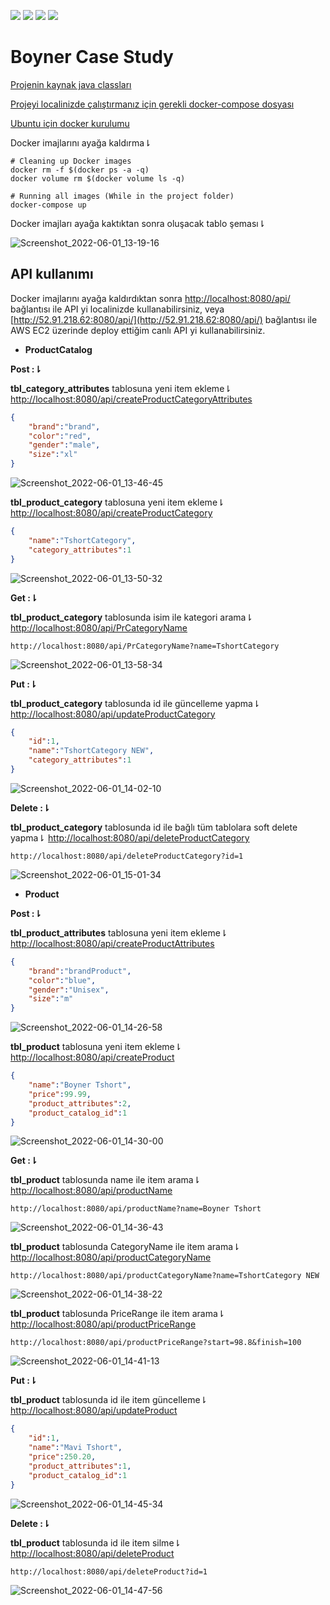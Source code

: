 ﻿
![](https://img.shields.io/badge/Java-ED8B00?style=for-the-badge&logo=java&logoColor=white) ![](https://img.shields.io/badge/Spring-6DB33F?style=for-the-badge&logo=spring&logoColor=white) ![](https://img.shields.io/badge/Microsoft%20SQL%20Server-CC2927?style=for-the-badge&logo=microsoft%20sql%20server&logoColor=white) ![](https://img.shields.io/badge/Docker-2CA5E0?style=for-the-badge&logo=docker&logoColor=white`)

# Boyner Case Study

[Projenin kaynak java classları](/src/main/java/com/Boyner/BoynerCase/)

[Projeyi localinizde çalıştırmanız için gerekli docker-compose dosyası](/docker-compose.yml)

[Ubuntu için docker kurulumu](https://docs.docker.com/engine/install/ubuntu/)

Docker imajlarını ayağa kaldırma⇂
```terminal
# Cleaning up Docker images
docker rm -f $(docker ps -a -q)
docker volume rm $(docker volume ls -q)

# Running all images (While in the project folder)
docker-compose up
```
Docker imajları ayağa kaktıktan sonra oluşacak tablo şeması⇂

![Screenshot_2022-06-01_13-19-16](https://user-images.githubusercontent.com/54184905/171382747-2d9e3f51-c3c4-47e3-9572-6379907c2b88.png)

## API kullanımı

Docker imajlarını ayağa kaldırdıktan sonra [http://localhost:8080/api/](http://localhost:8080/api/) bağlantısı ile API yi localinizde kullanabilirsiniz, veya [http://52.91.218.62:8080/api/](http://52.91.218.62:8080/api/) bağlantısı ile AWS EC2 üzerinde deploy ettiğim canlı API yi kullanabilirsiniz.

* **ProductCatalog**

**Post :⇂**

**tbl_category_attributes** tablosuna yeni item ekleme⇂
[http://localhost:8080/api/createProductCategoryAttributes](http://localhost:8080/api/createProductCategoryAttributes)
```json
{
    "brand":"brand",
    "color":"red",
    "gender":"male",
    "size":"xl"
}
```
![Screenshot_2022-06-01_13-46-45](https://user-images.githubusercontent.com/54184905/171387417-f2436d81-3768-4abb-a6c7-b43ec64c3053.png)

**tbl_product_category** tablosuna yeni item ekleme⇂
[http://localhost:8080/api/createProductCategory](http://localhost:8080/api/createProductCategory)
```json
{
    "name":"TshortCategory",
    "category_attributes":1
}
```
![Screenshot_2022-06-01_13-50-32](https://user-images.githubusercontent.com/54184905/171388161-7250fb51-efa1-416b-94f2-61599f3bf20e.png)

**Get :⇂**

**tbl_product_category** tablosunda isim ile kategori arama⇂
[http://localhost:8080/api/PrCategoryName](http://localhost:8080/api/PrCategoryName)
```
http://localhost:8080/api/PrCategoryName?name=TshortCategory
```
![Screenshot_2022-06-01_13-58-34](https://user-images.githubusercontent.com/54184905/171389367-072b4afa-18a6-4a8e-ae1f-0eea514a51c8.png)

**Put :⇂**

**tbl_product_category** tablosunda id ile güncelleme yapma⇂
[http://localhost:8080/api/updateProductCategory](http://localhost:8080/api/updateProductCategory)
```json
{
    "id":1,
    "name":"TshortCategory NEW",
    "category_attributes":1
}
```
![Screenshot_2022-06-01_14-02-10](https://user-images.githubusercontent.com/54184905/171390185-b07d78f7-f072-4309-9ee6-d10f0bcfeec8.png)

**Delete :⇂**

**tbl_product_category** tablosunda id ile bağlı tüm tablolara soft delete yapma⇂
[http://localhost:8080/api/deleteProductCategory](http://localhost:8080/api/deleteProductCategory)
```
http://localhost:8080/api/deleteProductCategory?id=1
```
![Screenshot_2022-06-01_15-01-34](https://user-images.githubusercontent.com/54184905/171399798-e4a78f55-4182-4a22-8cd2-961db4612cec.png)

* **Product**

**Post :⇂**

**tbl_product_attributes** tablosuna yeni item ekleme⇂
[http://localhost:8080/api/createProductAttributes](http://localhost:8080/api/createProductAttributes)
```json
{
    "brand":"brandProduct",
    "color":"blue",
    "gender":"Unisex",
    "size":"m"
}
```
![Screenshot_2022-06-01_14-26-58](https://user-images.githubusercontent.com/54184905/171393992-ef456253-0151-4c25-b7e6-1e7ed1239337.png)

**tbl_product** tablosuna yeni item ekleme⇂
[http://localhost:8080/api/createProduct](http://localhost:8080/api/createProduct)
```json
{
    "name":"Boyner Tshort",
    "price":99.99,
    "product_attributes":2,
    "product_catalog_id":1
}
```
![Screenshot_2022-06-01_14-30-00](https://user-images.githubusercontent.com/54184905/171394600-cbe47a85-0c62-4d40-adf9-9418e368f016.png)

**Get :⇂**

**tbl_product** tablosunda name ile item arama⇂
[http://localhost:8080/api/productName](http://localhost:8080/api/productName)
```
http://localhost:8080/api/productName?name=Boyner Tshort
```
![Screenshot_2022-06-01_14-36-43](https://user-images.githubusercontent.com/54184905/171395606-75d6be81-82ba-4094-a8d6-6b76a091521e.png)

**tbl_product** tablosunda CategoryName ile item arama⇂
[http://localhost:8080/api/productCategoryName](http://localhost:8080/api/productCategoryName)
```
http://localhost:8080/api/productCategoryName?name=TshortCategory NEW
```
![Screenshot_2022-06-01_14-38-22](https://user-images.githubusercontent.com/54184905/171396014-e22e6196-69e5-4507-ade3-1b129e433693.png)

**tbl_product** tablosunda PriceRange ile item arama⇂
[http://localhost:8080/api/productPriceRange](http://localhost:8080/api/productPriceRange)
```
http://localhost:8080/api/productPriceRange?start=98.8&finish=100
```
![Screenshot_2022-06-01_14-41-13](https://user-images.githubusercontent.com/54184905/171396423-10acefd8-8ab3-423d-aa0a-e1cfdc5893d0.png)

**Put :⇂**

**tbl_product** tablosunda id ile item güncelleme⇂
[http://localhost:8080/api/updateProduct](http://localhost:8080/api/updateProduct)
```json
{
    "id":1,
    "name":"Mavi Tshort",
    "price":250.20,
    "product_attributes":1,
    "product_catalog_id":1
}
```
![Screenshot_2022-06-01_14-45-34](https://user-images.githubusercontent.com/54184905/171397179-1bf948a0-13d0-4405-ad16-bfacdf03611b.png)

**Delete :⇂**

**tbl_product** tablosunda id ile item silme⇂
[http://localhost:8080/api/deleteProduct](http://localhost:8080/api/deleteProduct)
```
http://localhost:8080/api/deleteProduct?id=1
```
![Screenshot_2022-06-01_14-47-56](https://user-images.githubusercontent.com/54184905/171397648-555094a6-4592-41de-a756-77653752e871.png)
